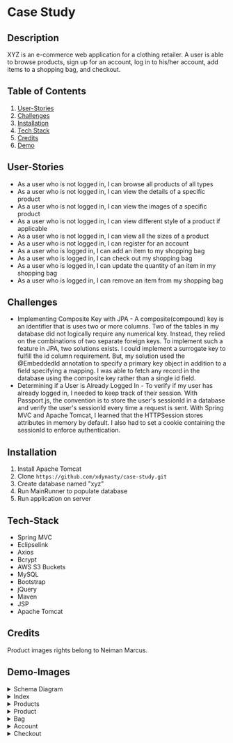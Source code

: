 # Case Study

## Description
XYZ is an e-commerce web application for a clothing retailer. A user is able to browse products, sign up for an account, log in to his/her account, add items to a shopping bag, and checkout.


## Table of Contents
1. [User-Stories](#User-Stories)
2. [Challenges](#Challenges)
3. [Installation](#Installation)
4. [Tech Stack](#Tech-Stack)
5. [Credits](#Credits)
6. [Demo](#Demo-Images)

## User-Stories
* As a user who is not logged in, I can browse all products of all types
* As a user who is not logged in, I can view the details of a specific product
* As a user who is not logged in, I can view the images of a specific product
* As a user who is not logged in, I can view different style of a product if applicable
* As a user who is not logged in, I can view all the sizes of a product
* As a user who is not logged in, I can register for an account
* As a user who is logged in, I can add an item to my shopping bag
* As a user who is logged in, I can check out my shopping bag
* As a user who is logged in, I can update the quantity of an item in my shopping bag
* As a user who is logged in, I can remove an item from my shopping bag

## Challenges
* Implementing Composite Key with JPA - A composite(compound) key is an identifier that is uses two or more columns. Two of the tables in my database did not logically require any numerical key. Instead, they relied on the combinations of two separate foreign keys. To implement such a feature in JPA, two solutions exists. I could implement a surrogate key to fulfill the id column requirement. But, my solution used the @EmbeddedId annotation to specify a primary key object in addition to a field specifying a mapping. I was able to fetch any record in the database using the composite key rather than a single id field.
* Determining if a User is Already Logged In - To verify if my user has already logged in, I needed to keep track of their session. With Passport.js, the convention is to store the user's sessionId in a database and verify the user's sessionId every time a request is sent. With Spring MVC and Apache Tomcat, I learned that the HTTPSession stores attributes in memory by default. I also had to set a cookie containing the sessionId to enforce authentication.


## Installation
1. Install Apache Tomcat
2. Clone `https://github.com/xdynasty/case-study.git` 
3. Create database named "xyz"
4. Run MainRunner to populate database
5. Run application on server


## Tech-Stack
* Spring MVC
* Eclipselink
* Axios
* Bcrypt
* AWS S3 Buckets
* MySQL
* Bootstrap
* jQuery
* Maven
* JSP
* Apache Tomcat

## Credits
Product images rights belong to Neiman Marcus.

## Demo-Images

<details>
<summary>Schema Diagram</summary>
<br>

![](demo/erd.png)
</details>

<details>
<summary>Index</summary>
<br>

![](demo/index.png)
</details>

<details>
<summary>Products</summary>
<br>

![](demo/products.png)
</details>

<details>
<summary>Product</summary>
<br>

![](demo/product.png)
</details>

<details>
<summary>Bag</summary>
<br>

![](demo/bag.png)
</details>

<details>
<summary>Account</summary>
<br>

![](demo/account.png)
</details>

<details>
<summary>Checkout</summary>
<br>

![](demo/checkout.png)
</details>